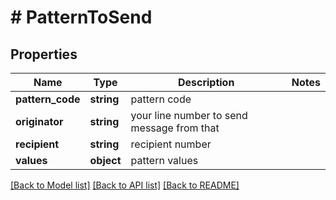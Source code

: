 # # PatternToSend

## Properties

Name | Type | Description | Notes
------------ | ------------- | ------------- | -------------
**pattern_code** | **string** | pattern code |
**originator** | **string** | your line number to send message from that |
**recipient** | **string** | recipient number |
**values** | **object** | pattern values |

[[Back to Model list]](../../README.md#models) [[Back to API list]](../../README.md#endpoints) [[Back to README]](../../README.md)
